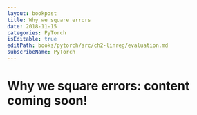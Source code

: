 ```yaml
---
layout: bookpost
title: Why we square errors
date: 2018-11-15
categories: PyTorch
isEditable: true
editPath: books/pytorch/src/ch2-linreg/evaluation.md
subscribeName: PyTorch
---
```


<script type="text/x-mathjax-config">
MathJax.Hub.Config({
  TeX: { equationNumbers: { autoNumber: "AMS" } }
});
</script>

# Why we square errors: content coming soon!

